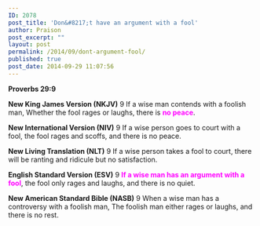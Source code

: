 ```yaml
---
ID: 2078
post_title: 'Don&#8217;t have an argument with a fool'
author: Praison
post_excerpt: ""
layout: post
permalink: /2014/09/dont-argument-fool/
published: true
post_date: 2014-09-29 11:07:56
---
```

<strong>Proverbs 29:9</strong>

<strong>New King James Version (NKJV)</strong>
9 If a wise man contends with a foolish man,
Whether the fool rages or laughs, there is <span style="color: #ff00ff;"><strong>no peace</strong></span>.

<strong>New International Version (NIV)</strong>
9 If a wise person goes to court with a fool, the fool rages and scoffs, and there is no peace.

<strong>New Living Translation (NLT)</strong>
9 If a wise person takes a fool to court, there will be ranting and ridicule but no satisfaction.

<strong>English Standard Version (ESV)</strong>
9 <span style="color: #ff00ff;"><strong>If a wise man has an argument with a fool</strong></span>, the fool only rages and laughs, and there is no quiet.

<strong>New American Standard Bible (NASB)</strong>
9 When a wise man has a controversy with a foolish man, The foolish man either rages or laughs, and there is no rest.